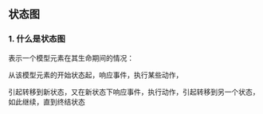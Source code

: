 ## 状态图

### 1. 什么是状态图

表示一个模型元素在其生命期间的情况：

从该模型元素的开始状态起，响应事件，执行某些动作，

引起转移到新状态，又在新状态下响应事件，执行动作，引起转移到另一个状态，如此继续，直到终结状态
